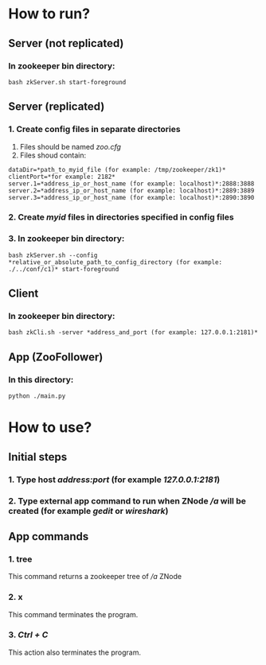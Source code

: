 # How to run?

## Server (not replicated)
### In zookeeper bin directory:
```
bash zkServer.sh start-foreground
```

## Server (replicated)
### 1. Create config files in separate directories
1. Files should be named *zoo.cfg*
2.  Files shoud contain:

```
dataDir=*path_to_myid_file (for example: /tmp/zookeeper/zk1)*
clientPort=*for example: 2182*
server.1=*address_ip_or_host_name (for example: localhost)*:2888:3888
server.2=*address_ip_or_host_name (for example: localhost)*:2889:3889
server.3=*address_ip_or_host_name (for example: localhost)*:2890:3890
```

### 2. Create *myid* files in directories specified in config files
### 3. In zookeeper bin directory:
```
bash zkServer.sh --config *relative_or_absolute_path_to_config_directory (for example: ./../conf/c1)* start-foreground
```

## Client
### In zookeeper bin directory:
```
bash zkCli.sh -server *address_and_port (for example: 127.0.0.1:2181)*
```

## App (ZooFollower)
### In this directory:
```
python ./main.py
```

# How to use?
## Initial steps
### 1. Type host *address:port* (for example *127.0.0.1:2181*)
### 2. Type external app command to run when ZNode */a* will be created (for example *gedit* or *wireshark*)

## App commands
### 1. tree
This command returns a zookeeper tree of */a* ZNode
### 2. x
This command terminates the program.
### 3. *Ctrl + C*
This action also terminates the program.